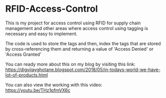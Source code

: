 # RFID-Access-Control
This is my project for access control using RFID for supply chain management and other areas where access control using tagging is necessary and easy to implement. 

The code is used to store the tags and then, index the tags that are stored by cross-referencing them and returning a value of 'Access Denied' or 'Access Granted'

You can ready more about this on my blog by visiting this link: https://digvijayghotane.blogspot.com/2018/05/in-todays-world-we-have-lot-of-products.html

You can also view the working with this video: https://youtu.be/THz1pfmVX6c
